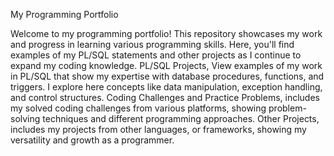 My Programming Portfolio


Welcome to my programming portfolio!
This repository showcases my work and progress in learning various programming skills. Here, you'll find examples of my PL/SQL statements and other projects as I continue to expand my coding knowledge. PL/SQL Projects, 
View examples of my work in PL/SQL that show my expertise with database procedures, functions, and triggers. I explore here concepts like data manipulation, exception handling, and control structures. Coding Challenges
and Practice Problems, includes my solved coding challenges from various platforms, showing problem-solving techniques and different programming approaches. Other Projects, includes my projects from other languages, or
frameworks, showing my versatility and growth as a programmer.
